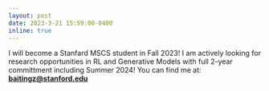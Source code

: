 ```yaml
---
layout: post
date: 2023-3-21 15:59:00-0400
inline: true
---
```


I will become a Stanfard MSCS student in Fall 2023! I am actively looking for research opportunities in RL and Generative Models with full 2-year committment including Summer 2024! You can find me at: **baitingz@stanford.edu**